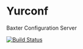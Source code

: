 Yurconf
=======

Baxter Configuration Server

[![Build Status](https://buildhive.cloudbees.com/job/BAXTER-IT/job/yurconf/badge/icon)](https://buildhive.cloudbees.com/job/BAXTER-IT/job/yurconf/)
